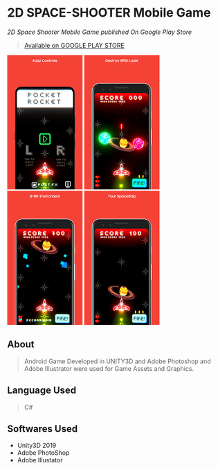 # 2D SPACE-SHOOTER Mobile Game
*2D Space Shooter Mobile Game published On Google Play Store*
>[Available on GOOGLE PLAY STORE](https://play.google.com/store/apps/details?id=com.vapps.PocketRocket)

![alt text](https://github.com/LuckyCrack/2DShooter-Game/blob/master/img2.png?raw=true)
![alt text](https://github.com/LuckyCrack/2DShooter-Game/blob/master/img1.png?raw=true)
![alt text](https://github.com/LuckyCrack/2DShooter-Game/blob/master/img3.png?raw=true)
![alt text](https://github.com/LuckyCrack/2DShooter-Game/blob/master/img4.png?raw=true)

## About
> Android Game Developed in UNITY3D and Adobe Photoshop and Adobe Illustrator were used for Game Assets and Graphics.

## Language Used
> C#

## Softwares Used
* Unity3D 2019
* Adobe PhotoShop
* Adobe Illustator
 
